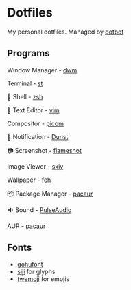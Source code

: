 # Dotfiles
My personal dotfiles. Managed by [dotbot](https://git.io/dotbot)
## Programs
Window Manager - [dwm](https://github.com/jstnas/dwm)

Terminal - [st](https://github.com/jstnas/st)

:shell: Shell - [zsh](http://www.zsh.org/)

:pencil: Text Editor - [vim](https://www.vim.org/)

Compositor - [picom](https://github.com/yshui/picom)

:bell: Notification - [Dunst](https://dunst-project.org/)

:camera: Screenshot - [flameshot](https://flameshot.js.org/)

Image Viewer - [sxiv](https://github.com/muennich/sxiv)

Wallpaper - [feh](https://feh.finalrewind.org/)

:package: Package Manager - [pacaur](https://github.com/E5ten/pacaur)

:sound: Sound - [PulseAudio](https://www.freedesktop.org/wiki/Software/PulseAudio/)

AUR - [pacaur](https://github.com/E5ten/pacaur)

## Fonts
* [gohufont](https://font.gohu.org/)
* [siji](https://github.com/stark/siji) for glyphs
* [twemoji](https://twemoji.twitter.com/) for emojis
